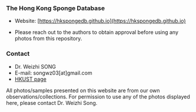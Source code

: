
###  The Hong Kong Sponge Database 

+ Website: [https://hkspongedb.github.io](https://hkspongedb.github.io)

+ Please reach out to the authors to obtain approval before using any photos from this repository.


### Contact 

+ Dr. Weizhi SONG 
+ E-mail: songwz03[at]gmail.com
+ [HKUST page](https://facultyprofiles.hkust.edu.hk/profiles.php?profile=weizhi-song-ocessongwz)


All photos/samples presented on this website are from our own observations/collections.
For permission to use any of the photos displayed here, please contact Dr. Weizhi Song.

